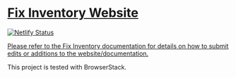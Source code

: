 # [Fix Inventory Website](https://fixinventory.org)

[![Netlify Status](https://api.netlify.com/api/v1/badges/e5843266-740b-40d5-ae38-3d38ba3c0456/deploy-status)](https://app.netlify.com/sites/fix-inventory/deploys)

[Please refer to the Fix Inventory documentation for details on how to submit edits or additions to the website/documentation.](https://fixinventory.org/docs/development/documentation)

This project is tested with BrowserStack.
